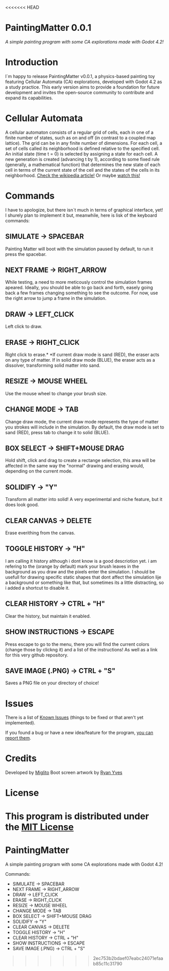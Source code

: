 <<<<<<< HEAD
# PaintingMatter 0.0.1
*A simple painting program with some CA explorations made with Godot 4.2!*



# Introduction

 I`m happy to release PaintingMatter v0.0.1, a physics-based painting toy featuring Cellular Automata (CA) explorations, developed with Godot 4.2 as a study practice. This early version aims to provide a foundation for future development and invites the open-source community to contribute and expand its capabilities.


# Cellular Automata

A cellular automaton consists of a regular grid of cells, each in one of a finite number of states, such as on and off (in contrast to a coupled map lattice). The grid can be in any finite number of dimensions. For each cell, a set of cells called its neighborhood is defined relative to the specified cell. An initial state (time t = 0) is selected by assigning a state for each cell. A new generation is created (advancing t by 1), according to some fixed rule (generally, a mathematical function) that determines the new state of each cell in terms of the current state of the cell and the states of the cells in its neighborhood. [Check the wikipedia article!](https://en.wikipedia.org/wiki/Cellular_automaton) Or maybe [watch this!](https://www.youtube.com/watch?v=L4u7Zy_b868)


# Commands

I have to apologize, but there isn`t much in terms of graphical interface, yet! I shurely plan to implement it but, meanwhile, here is lisk of the keyboard commands:

## SIMULATE -> SPACEBAR
Painting Matter will boot with the simulation paused by default, to run it press the spacebar.

## NEXT FRAME -> RIGHT_ARROW
While testing, a need to more meticously control the simulation frames apeared. Ideally, you should be able to go back and forth, easely going back a few frames changing something to see the outcome. For now, use the right arrow to jump a frame in the simulation. 

## DRAW  -> LEFT_CLICK
Left click to draw.

## ERASE -> RIGHT_CLICK
Right click to erase.*
*If current draw mode is sand (RED), the eraser acts on any type of matter. If in solid draw mode (BLUE), the eraser acts as a dissolver, transforming solid matter into sand.

## RESIZE -> MOUSE WHEEL
Use the mouse wheel to change your brush size.

## CHANGE MODE -> TAB
Change draw mode, the current draw mode represents the type of matter you strokes will include in the simulation. By default, the draw mode is set to sand (RED), press tab to change it to solid (BLUE).

## BOX SELECT -> SHIFT+MOUSE DRAG
Hold shift, click and drag to create a rectange selection, this area will be affected in the same way the "normal" drawing and erasing would, depending on the current mode.

## SOLIDIFY -> "Y"
Transform all matter into solid! A very experimental and niche feature, but it does look good.

## CLEAR CANVAS -> DELETE
Erase everithing from the canvas.

## TOGGLE HISTORY -> "H"
I am calling it history although i dont know is a good descriotion yet. i am refering to the (orange by default) mark your brush leaves in the background as you draw and the pixels enter the simulation. I should be usefull for drawing specific static shapes that dont affect the simulation lije a background or something like that, but sometimes its a little distracting, so i added a shortcut to disable it.

## CLEAR HISTORY -> CTRL + "H"
Clear the history, but maintain it enabled.

## SHOW INSTRUCTIONS -> ESCAPE
Press escape to go to the menu, there you will find the current colors (change those by clickng it) and a list of the instructions! As well as a link for this very github repository.

## SAVE IMAGE (.PNG) -> CTRL + "S"
Saves a PNG file on your directory of choice!


# Issues

There is a list of [Known Issues](https://link-url-here.org) (things to be fixed or that aren't yet implemented).

If you found a bug or have a new idea/feature for the program, [you can report them](https://link-url-here.org).


# Credits
Developed by [Miglito](https://www.instagram.com/miglitopictures)
Boot screen artwork by [Ryan Yves](https://www.instagram.com/naoquenao/)


# License
This program is distributed under the [MIT License](https://link-url-here.org)
=======
# PaintingMatter
 A simple painting program with some CA explorations made with Godot 4.2!


Commands:
- SIMULATE -> SPACEBAR
- NEXT FRAME -> RIGHT_ARROW
- DRAW  -> LEFT_CLICK
- ERASE -> RIGHT_CLICK
- RESIZE -> MOUSE WHEEL
- CHANGE MODE -> TAB
- BOX SELECT -> SHIFT+MOUSE DRAG
- SOLIDIFY -> "Y"
- CLEAR CANVAS -> DELETE
- TOGGLE HISTORY -> "H"
- CLEAR HISTORY -> CTRL + "H"
- SHOW INSTRUCTIONS -> ESCAPE
- SAVE IMAGE (.PNG) -> CTRL + "S"
>>>>>>> 2ec753b2bdaef07eabc24071efaab85c11c31790
